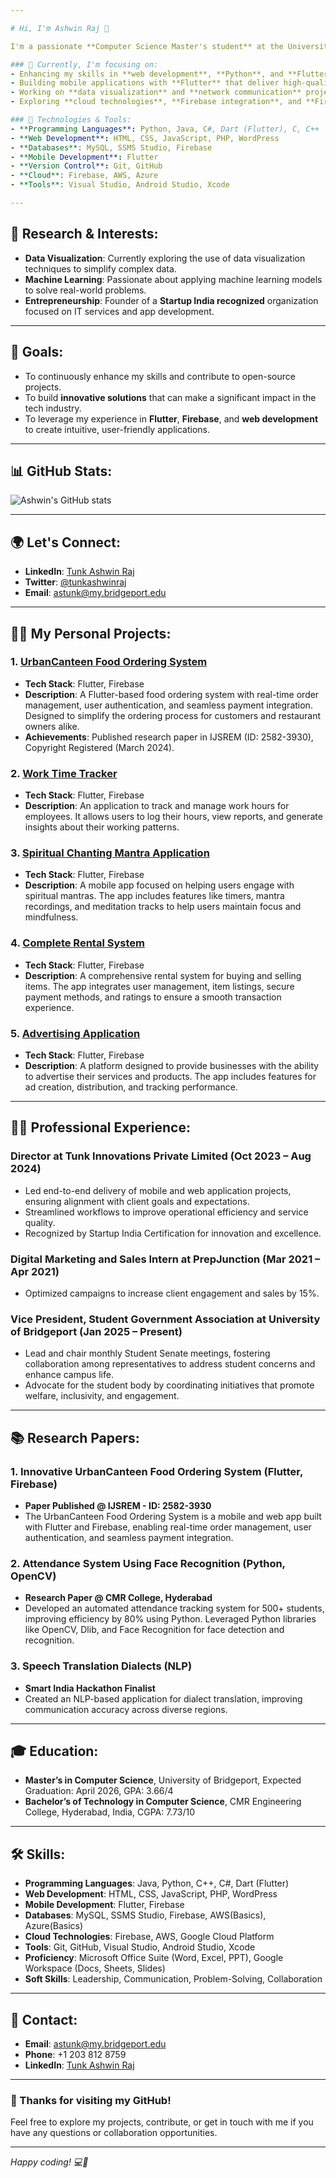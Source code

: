 ```yaml
---

# Hi, I'm Ashwin Raj 👋

I'm a passionate **Computer Science Master's student** at the University of Bridgeport, with a deep interest in **web development**, **mobile application development (Flutter)**, **Python**, **Java**, and **C#**. I'm also an aspiring **entrepreneur** and tech enthusiast who enjoys developing innovative software solutions.

### 🌱 Currently, I'm focusing on:
- Enhancing my skills in **web development**, **Python**, and **Flutter**.
- Building mobile applications with **Flutter** that deliver high-quality user experiences.
- Working on **data visualization** and **network communication** projects using **TCP/IP** protocols.
- Exploring **cloud technologies**, **Firebase integration**, and **Firebase for feedback systems**.

### 🔧 Technologies & Tools:
- **Programming Languages**: Python, Java, C#, Dart (Flutter), C, C++
- **Web Development**: HTML, CSS, JavaScript, PHP, WordPress
- **Databases**: MySQL, SSMS Studio, Firebase
- **Mobile Development**: Flutter
- **Version Control**: Git, GitHub
- **Cloud**: Firebase, AWS, Azure
- **Tools**: Visual Studio, Android Studio, Xcode

---
```


## 📖 Research & Interests:
- **Data Visualization**: Currently exploring the use of data visualization techniques to simplify complex data.
- **Machine Learning**: Passionate about applying machine learning models to solve real-world problems.
- **Entrepreneurship**: Founder of a **Startup India recognized** organization focused on IT services and app development.

---

## 🎯 Goals:
- To continuously enhance my skills and contribute to open-source projects.
- To build **innovative solutions** that can make a significant impact in the tech industry.
- To leverage my experience in **Flutter**, **Firebase**, and **web development** to create intuitive, user-friendly applications.

---

## 📊 GitHub Stats:
![Ashwin's GitHub stats](https://github-readme-stats.vercel.app/api?username=tunkashwinraj&show_icons=true&theme=radical)

---

## 🌍 Let's Connect:
- **LinkedIn**: [Tunk Ashwin Raj](https://www.linkedin.com/in/tunkashwinraj)
- **Twitter**: [@tunkashwinraj](https://x.com/tunkashwinraj)
- **Email**: [astunk@my.bridgeport.edu](mailto:astunk@my.bridgeport.edu)

---

## 👨‍💻 My Personal Projects:

### 1. **[UrbanCanteen Food Ordering System](https://github.com/tunkashwinraj/UrbanCanteen-User-Booking-App)**
- **Tech Stack**: Flutter, Firebase
- **Description**: A Flutter-based food ordering system with real-time order management, user authentication, and seamless payment integration. Designed to simplify the ordering process for customers and restaurant owners alike.
- **Achievements**: Published research paper in IJSREM (ID: 2582-3930), Copyright Registered (March 2024).

### 2. **[Work Time Tracker](https://github.com/tunkashwinraj/WorkTime_Tracker)**
- **Tech Stack**: Flutter, Firebase
- **Description**: An application to track and manage work hours for employees. It allows users to log their hours, view reports, and generate insights about their working patterns.

### 3. **[Spiritual Chanting Mantra Application](#)**
- **Tech Stack**: Flutter, Firebase
- **Description**: A mobile app focused on helping users engage with spiritual mantras. The app includes features like timers, mantra recordings, and meditation tracks to help users maintain focus and mindfulness.

### 4. **[Complete Rental System](https://github.com/tunkashwinraj/MyRentHub)**
- **Tech Stack**: Flutter, Firebase
- **Description**: A comprehensive rental system for buying and selling items. The app integrates user management, item listings, secure payment methods, and ratings to ensure a smooth transaction experience.

### 5. **[Advertising Application](#)**
- **Tech Stack**: Flutter, Firebase
- **Description**: A platform designed to provide businesses with the ability to advertise their services and products. The app includes features for ad creation, distribution, and tracking performance.

---

## 🧑‍💻 Professional Experience:

### **Director at Tunk Innovations Private Limited** (Oct 2023 – Aug 2024)
- Led end-to-end delivery of mobile and web application projects, ensuring alignment with client goals and expectations.
- Streamlined workflows to improve operational efficiency and service quality.
- Recognized by Startup India Certification for innovation and excellence.

### **Digital Marketing and Sales Intern at PrepJunction** (Mar 2021 – Apr 2021)
- Optimized campaigns to increase client engagement and sales by 15%.

### **Vice President, Student Government Association at University of Bridgeport** (Jan 2025 – Present)
- Lead and chair monthly Student Senate meetings, fostering collaboration among representatives to address student concerns and enhance campus life.
- Advocate for the student body by coordinating initiatives that promote welfare, inclusivity, and engagement.

---

## 📚 Research Papers:

### 1. **Innovative UrbanCanteen Food Ordering System (Flutter, Firebase)**
- **Paper Published @ IJSREM - ID: 2582-3930**
- The UrbanCanteen Food Ordering System is a mobile and web app built with Flutter and Firebase, enabling real-time order management, user authentication, and seamless payment integration.

### 2. **Attendance System Using Face Recognition (Python, OpenCV)**
- **Research Paper @ CMR College, Hyderabad**
- Developed an automated attendance tracking system for 500+ students, improving efficiency by 80% using Python. Leveraged Python libraries like OpenCV, Dlib, and Face Recognition for face detection and recognition.

### 3. **Speech Translation Dialects (NLP)**
- **Smart India Hackathon Finalist**
- Created an NLP-based application for dialect translation, improving communication accuracy across diverse regions.

---

## 🎓 Education:
- **Master’s in Computer Science**, University of Bridgeport, Expected Graduation: April 2026, GPA: 3.66/4
- **Bachelor’s of Technology in Computer Science**, CMR Engineering College, Hyderabad, India, CGPA: 7.73/10

---

## 🛠️ Skills:
- **Programming Languages**: Java, Python, C++, C#, Dart (Flutter)
- **Web Development**: HTML, CSS, JavaScript, PHP, WordPress
- **Mobile Development**: Flutter, Firebase
- **Databases**: MySQL, SSMS Studio, Firebase, AWS(Basics), Azure(Basics)
- **Cloud Technologies**: Firebase, AWS, Google Cloud Platform
- **Tools**: Git, GitHub, Visual Studio, Android Studio, Xcode
- **Proficiency**: Microsoft Office Suite (Word, Excel, PPT), Google Workspace (Docs, Sheets, Slides)
- **Soft Skills**: Leadership, Communication, Problem-Solving, Collaboration

---

## 📍 Contact:
- **Email**: [astunk@my.bridgeport.edu](mailto:astunk@my.bridgeport.edu)
- **Phone**: +1 203 812 8759
- **LinkedIn**: [Tunk Ashwin Raj](https://www.linkedin.com/in/tunkashwinraj)

---

### 📌 Thanks for visiting my GitHub!

Feel free to explore my projects, contribute, or get in touch with me if you have any questions or collaboration opportunities.

---

*Happy coding! 💻🚀*
